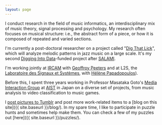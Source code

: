 ```yaml
---
layout: page
---
```


I conduct research in the field of music informatics, an interdisciplinary mix of music theory, signal processing and psychology.
My research often focuses on musical structure: i.e., the abstract form of a piece, or how it is composed of repeated and varied sections.

I'm currently a post-doctoral researcher on a project called "[Dig That Lick](http://dig-that-lick.eecs.qmul.ac.uk/)", which will analyze melodic patterns in jazz music on a large scale. It's my second [Digging Into Data](https://diggingintodata.org/)-funded project after [SALAMI](http://ddmal.music.mcgill.ca/research/salami).

I'm working jointly at [IRCAM](https://www.ircam.fr/) with [Geoffroy Peeters](http://recherche.ircam.fr/anasyn/peeters/) and at L2S, the [Laboratoire des Signaux et Systèmes](http://www.l2s.centralesupelec.fr/), with [Hélène Papadopoulos](http://www.helenepapadopoulos.com/)).

Before this, I spent three years working in Professor Masataka Goto's [Media Interaction Group](https://staff.aist.go.jp/m.goto/MIG/index-j.html) at [AIST](http://www.aist.go.jp/index_en.html) in Japan on a diverse set of projects, from music analysis to video classification to music games.

I [post pictures to Tumblr](http://jblsmith.tumblr.com/) and post more work-related items to a [blog on this site]({{ site.baseurl }}/blog/). In my spare time, I like to participate in puzzle hunts and sometimes help make them. You can check a few of my puzzles out [here]({{ site.baseurl }}/puzzles/).